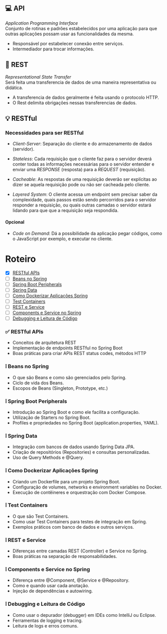 ## :computer: API
_Application Programming Interface_  
Conjunto de rotinas e padrões estabelecidos por uma aplicação para que outras aplicações possam usar as funcionalidades da mesma.
- Responsável por estabelecer conexão entre serviços.
- Intermediador para trocar informações.

## :calling: REST
_Representational State Transfer_  
Será feita uma transferencia de dados de uma maneira representativa ou didática.   
- A transferencia de dados geralmente é feita usando o protocolo HTTP.   
- O Rest delimita obrigações nessas transferencias de dados.

## :bulb: RESTful
### Necessidades para ser RESTful
- _Client-Server_: Separação do cliente e do armazenamento de dados (servidor).

- _Stateless_: Cada requisição que o cliente faz para o servidor deverá conter todas as informações necessárias para o servidor entender e enviar uma _RESPONSE_ (resposta) para a _REQUEST_ (requisição).

- _Cacheable_: As respostas de uma requisição deverão ser explícitas ao dizer se aquela requisição pode ou não ser cacheada pelo cliente.

- _Layered System_: O cliente acessa um endpoint sem precisar saber da complexidade, quais passos estão sendo percorridos para o servidor responder a requisição, ou quais outras camadas o servidor estará lidando para que que a requisição seja respondida.

#### Opcional
- _Code on Demand_: Dá a possibilidade da aplicação pegar códigos, como o JavaScript por exemplo, e executar no cliente. 

# Roteiro
<!-- [Apostila Java](https://www.alura.com.br/apostila-java-orientacao-objetos) -->

<!-- Alterar os links após atualizar a checkbox -->
- [x] [RESTful APIs](#white_check_mark--restful-apis)  
- [ ] [Beans no Spring](#grey_exclamation--beans-no-spring)
- [ ] [Spring Boot Peripherals](#grey_exclamation--spring-boot-peripherals)
- [ ] [Spring Data](#grey_exclamation--spring-data)
- [ ] [Como Dockerizar Aplicações Spring](#grey_exclamation--como-dockerizar-aplicações-spring)
- [ ] [Test Containers](#grey_exclamation--test-containers)
- [ ] [REST e Service](#grey_exclamation--rest-e-service)
- [ ] [Components e Service no Spring](#grey_exclamation--components-e-service-no-spring)
- [ ] [Debugging e Leitura de Código](#grey_exclamation--debugging-e-leitura-de-código)

### :white_check_mark: <!-- :grey_exclamation: --> RESTful APIs
- Conceitos de arquitetura REST
- Implementação de endpoints RESTful no Spring Boot
- Boas práticas para criar APIs REST status codes, métodos HTTP

### :grey_exclamation: <!-- :white_check_mark: --> Beans no Spring
- O que são Beans e como são gerenciados pelo Spring.
- Ciclo de vida dos Beans.
- Escopos de Beans (Singleton, Prototype, etc.)

### :grey_exclamation: <!-- :white_check_mark: --> Spring Boot Peripherals
- Introdução ao Spring Boot e como ele facilita a configuração.
- Utilização de Starters no Spring Boot.
- Profiles e propriedades no Spring Boot (application.properties, YAML).

### :grey_exclamation: <!-- :white_check_mark: --> Spring Data
- Integração com bancos de dados usando Spring Data JPA.
- Criação de repositórios (Repositories) e consultas personalizadas.
- Uso de Query Methods e @Query.

### :grey_exclamation: <!-- :white_check_mark: --> Como Dockerizar Aplicações Spring
- Criando um Dockerfile para um projeto Spring Boot.
- Configuração de volumes, networks e environment variables no Docker.
- Execução de contêineres e orquestração com Docker Compose.

### :grey_exclamation: <!-- :white_check_mark: --> Test Containers
- O que são Test Containers.
- Como usar Test Containers para testes de integração em Spring.
- Exemplos práticos com banco de dados e outros serviços.

### :grey_exclamation: <!-- :white_check_mark: --> REST e Service
- Diferenças entre camadas REST (Controller) e Service no Spring.
- Boas práticas na separação de responsabilidades.

### :grey_exclamation: <!-- :white_check_mark: --> Components e Service no Spring
- Diferença entre @Component, @Service e @Repository.
- Como e quando usar cada anotação.
- Injeção de dependências e autowiring.

### :grey_exclamation: <!-- :white_check_mark: --> Debugging e Leitura de Código
- Como usar o depurador (debugger) em IDEs como IntelliJ ou Eclipse.
- Ferramentas de logging e tracing.
- Leitura de logs e erros comuns.